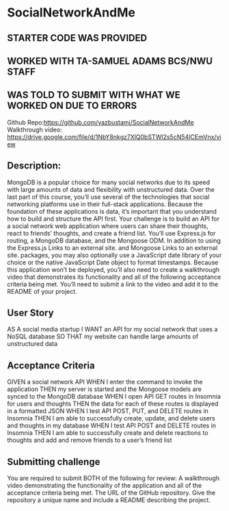 # SocialNetworkAndMe
## STARTER CODE WAS PROVIDED
## WORKED WITH TA-SAMUEL ADAMS BCS/NWU STAFF
## WAS TOLD TO SUBMIT WITH WHAT WE WORKED ON DUE TO ERRORS

Github Repo:https://github.com/yazbustami/SocialNetworkAndMe
Walkthrough video: https://drive.google.com/file/d/1NbY8nkgz7XlQ0bSTWI2s5cN54ICEmVnx/view

## Description:
MongoDB is a popular choice for many social networks due to its speed with large amounts of data and flexibility with unstructured data. Over the last part of this course, you’ll use several of the technologies that social networking platforms use in their full-stack applications. Because the foundation of these applications is data, it’s important that you understand how to build and structure the API first.
Your challenge is to build an API for a social network web application where users can share their thoughts, react to friends’ thoughts, and create a friend list. You’ll use Express.js for routing, a MongoDB database, and the Mongoose ODM. In addition to using the Express.js Links to an external site. and Mongoose Links to an external site. packages, you may also optionally use a JavaScript date library of your choice or the native JavaScript Date object to format timestamps.
Because this application won’t be deployed, you’ll also need to create a walkthrough video that demonstrates its functionality and all of the following acceptance criteria being met. You’ll need to submit a link to the video and add it to the README of your project.

## User Story
AS A social media startup
I WANT an API for my social network that uses a NoSQL database
SO THAT my website can handle large amounts of unstructured data

## Acceptance Criteria
GIVEN a social network API
WHEN I enter the command to invoke the application
THEN my server is started and the Mongoose models are synced to the MongoDB database
WHEN I open API GET routes in Insomnia for users and thoughts
THEN the data for each of these routes is displayed in a formatted JSON
WHEN I test API POST, PUT, and DELETE routes in Insomnia
THEN I am able to successfully create, update, and delete users and thoughts in my database
WHEN I test API POST and DELETE routes in Insomnia
THEN I am able to successfully create and delete reactions to thoughts and add and remove friends to a user’s friend list

## Submitting challenge 
You are required to submit BOTH of the following for review:
A walkthrough video demonstrating the functionality of the application and all of the acceptance criteria being met.
The URL of the GitHub repository. Give the repository a unique name and include a README describing the project.